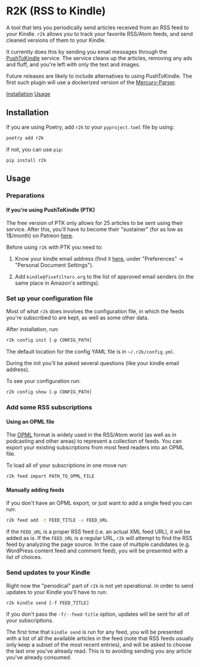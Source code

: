 # R2K (RSS to Kindle)

A tool that lets you periodically send articles received from an RSS feed to your Kindle.
`r2k` allows you to track your favorite RSS/Atom feeds, and send cleaned versions of them to your
Kindle.

It currently does this by sending you email messages through the 
[PushToKindle](http://pushtokindle.com/) service. The service cleans up the articles, removing any
ads and fluff, and you're left with only the text and images.

Future releases are likely to include alternatives to using PushToKindle. The first such plugin
will use a dockerized version of the [Mercury-Parser](https://github.com/postlight/mercury-parser).  

[Installation](#installation)
[Usage](#usage)

## Installation
If you are using Poetry, add `r2k` to your `pyproject.toml` file by using:
```bash
poetry add r2k
```

If not, you can use `pip`:

```
pip install r2k
```

## Usage

### Preparations

#### If you're using PushToKindle (PTK)

The free version of PTK only allows for 25 articles to be sent using their service. After this,
you'll have to become their "sustainer" (for as low as 1$/month) on Patreon 
[here](https://www.patreon.com/bePatron?c=1946606).

Before using `r2k` with PTK you need to:

1. Know your kindle email address (find it [here](https://www.amazon.com/mycd), under 
"Preferences" -> "Personal Document Settings").

2. Add `kindle@fivefilters.org` to the list of approved email senders (in the same place in 
Amazon's settings).

### Set up your configuration file

Most of what `r2k` does involves the configuration file, in which the feeds you're subscribed to
are kept, as well as some other data.

After installation, run:

```bash
r2k config init [-p CONFIG_PATH] 
```

The default location for the config YAML file is in `~/.r2k/config.yml`.

During the init you'll be asked several questions (like your kindle email address).

To see your configuration run:

```bash
r2k config show [-p CONFIG_PATH]
```

### Add some RSS subscriptions

#### Using an OPML file

The [OPML](https://en.wikipedia.org/wiki/OPML) format is widely used in the RSS/Atom world 
(as well as in podcasting and other areas) to represent a collection of feeds. You can export your 
existing subscriptions from most feed readers into an OPML file.

To load all of your subscriptions in one move run:

```bash
r2k feed import PATH_TO_OPML_FILE
```

#### Manually adding feeds

If you don't have an OPML export, or just want to add a single feed you can run:

```bash
r2k feed add -t FEED_TITLE -u FEED_URL
```

If the `FEED_URL` is a proper RSS feed (i.e. an actual XML feed URL), it will be added as is.
If the `FEED_URL` is a regular URL, `r2k` will attempt to find the RSS feed by analyzing the page
source. In the case of multiple candidates (e.g. WordPress content feed and comment feed), you will
be presented with a list of choices.

### Send updates to your Kindle

Right now the "periodical" part of `r2k` is not yet operational. In order to send updates to your
Kindle you'll have to run:

```bash
r2k kindle send [-f FEED_TITLE]
```

If you don't pass the `-f/--feed-title` option, updates will be sent for all of your subscriptions.

The first time that `kindle send` is run for any feed, you will be presented with a list of all the 
available articles in the feed (note that RSS feeds usually only keep a subset of the most recent
entries), and will be asked to choose the last one you've already read. This is to avoiding sending
you any article you've already consumed.
 
